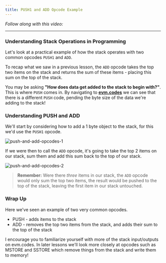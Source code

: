 ```yaml
---
title: PUSH1 and ADD Opcode Example
---
```


_Follow along with this video:_

---

### Understanding Stack Operations in Programming

Let's look at a practical example of how the stack operates with two common opcodes `PUSH1` and `ADD`.

To recap what we saw in a previous lesson, the `ADD` opcode takes the top two items on the stack and returns the sum of these items - placing this sum on the top of the stack.

You may be asking **"How does data get added to the stack to begin with?"**. This is where `PUSH` comes in. By navigating to [**evm.codes**](https://www.evm.codes/?fork=shanghai) we can see that there is a different `PUSH` code, pending the byte size of the data we're adding to the stack!

### Understanding PUSH and ADD

We'll start by considering how to add a 1 byte object to the stack, for this we'd use the `PUSH1` opcode.

![push-and-add-opcodes-1](/formal-verification-1/11-push-and-add-opcodes/push-and-add-opcodes-1.png)

If we were then to call the `ADD` opcode, it's going to take the top 2 items on our stack, sum them and add this sum back to the top of our stack.

![push-and-add-opcodes-2](/formal-verification-1/11-push-and-add-opcodes/push-and-add-opcodes-2.png)

> **Remember:** Were there _three_ items in our stack, the `ADD` opcode would only sum the top two items, the result would be pushed to the top of the stack, leaving the first item in our stack untouched.

### Wrap Up

Here we've seen an example of two very common opcodes.

- PUSH - adds items to the stack
- ADD - removes the top two items from the stack, and adds their sum to the top of the stack

I encourage you to familiarize yourself with more of the stack input/outputs on evm.codes. In later lessons we'll look more closely at opcodes such as MSTORE and SSTORE which remove things from the stack and write them to memory!
